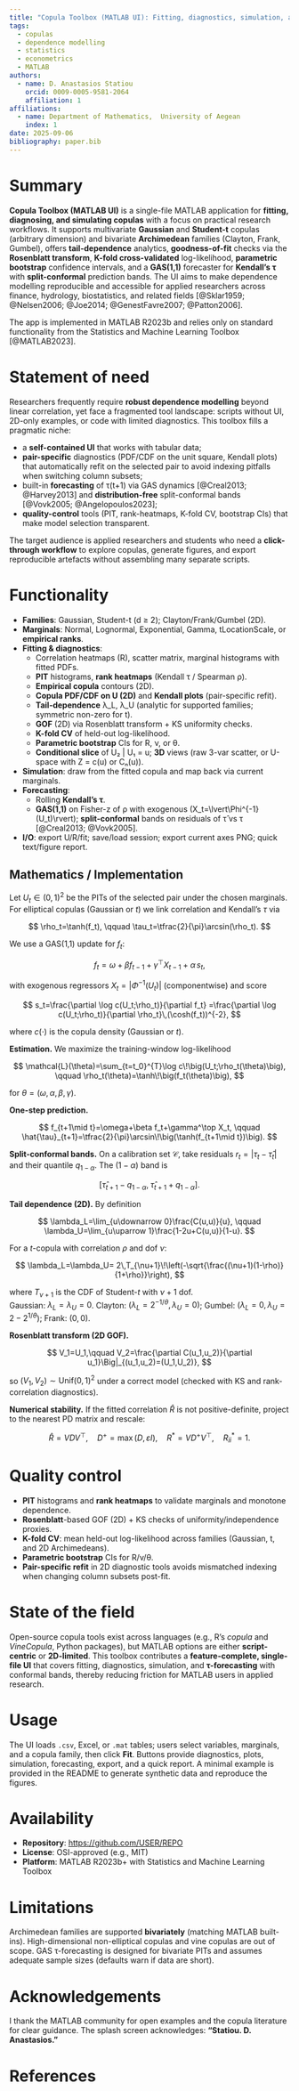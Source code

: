 ```yaml
---
title: "Copula Toolbox (MATLAB UI): Fitting, diagnostics, simulation, and GAS τ-forecasting"
tags:
  - copulas
  - dependence modelling
  - statistics
  - econometrics
  - MATLAB
authors:
  - name: D. Anastasios Statiou
    orcid: 0009-0005-9581-2064
    affiliation: 1
affiliations:
  - name: Department of Mathematics,  University of Aegean
    index: 1
date: 2025-09-06
bibliography: paper.bib
---
```


# Summary

**Copula Toolbox (MATLAB UI)** is a single-file MATLAB application for **fitting, diagnosing, and simulating copulas** with a focus on practical research workflows. It supports multivariate **Gaussian** and **Student-t** copulas (arbitrary dimension) and bivariate **Archimedean** families (Clayton, Frank, Gumbel), offers **tail-dependence** analytics, **goodness-of-fit** checks via the **Rosenblatt transform**, **K-fold cross-validated** log-likelihood, **parametric bootstrap** confidence intervals, and a **GAS(1,1)** forecaster for **Kendall’s τ** with **split-conformal** prediction bands. The UI aims to make dependence modelling reproducible and accessible for applied researchers across finance, hydrology, biostatistics, and related fields [@Sklar1959; @Nelsen2006; @Joe2014; @GenestFavre2007; @Patton2006].

The app is implemented in MATLAB R2023b and relies only on standard functionality from the Statistics and Machine Learning Toolbox [@MATLAB2023].

# Statement of need

Researchers frequently require **robust dependence modelling** beyond linear correlation, yet face a fragmented tool landscape: scripts without UI, 2D-only examples, or code with limited diagnostics. This toolbox fills a pragmatic niche:

- a **self-contained UI** that works with tabular data;
- **pair-specific** diagnostics (PDF/CDF on the unit square, Kendall plots) that automatically refit on the selected pair to avoid indexing pitfalls when switching column subsets;
- built-in **forecasting** of τ(t+1) via GAS dynamics [@Creal2013; @Harvey2013] and **distribution-free** split-conformal bands [@Vovk2005; @Angelopoulos2023];
- **quality-control** tools (PIT, rank-heatmaps, K-fold CV, bootstrap CIs) that make model selection transparent.

The target audience is applied researchers and students who need a **click-through workflow** to explore copulas, generate figures, and export reproducible artefacts without assembling many separate scripts.

# Functionality

- **Families**: Gaussian, Student-t (d ≥ 2); Clayton/Frank/Gumbel (2D).
- **Marginals**: Normal, Lognormal, Exponential, Gamma, tLocationScale, or **empirical ranks**.
- **Fitting & diagnostics**:
  - Correlation heatmaps (R), scatter matrix, marginal histograms with fitted PDFs.
  - **PIT** histograms, **rank heatmaps** (Kendall τ / Spearman ρ).
  - **Empirical copula** contours (2D).
  - **Copula PDF/CDF on U (2D)** and **Kendall plots** (pair-specific refit).
  - **Tail-dependence** λ_L, λ_U (analytic for supported families; symmetric non-zero for t).
  - **GOF** (2D) via Rosenblatt transform + KS uniformity checks.
  - **K-fold CV** of held-out log-likelihood.
  - **Parametric bootstrap** CIs for R, ν, or θ.
  - **Conditional slice** of U₂ | U₁ = u; **3D** views (raw 3-var scatter, or U-space with Z = c(u) or Cₙ(u)).
- **Simulation**: draw from the fitted copula and map back via current marginals.
- **Forecasting**:
  - Rolling **Kendall’s τ**.
  - **GAS(1,1)** on Fisher-z of ρ with exogenous \(X_t=\lvert\Phi^{-1}(U_t)\rvert\); **split-conformal** bands on residuals of τ̂ vs τ [@Creal2013; @Vovk2005].
- **I/O**: export U/R/fit; save/load session; export current axes PNG; quick text/figure report.



## Mathematics / Implementation

Let $U_t \in (0,1)^2$ be the PITs of the selected pair under the chosen marginals.  
For elliptical copulas (Gaussian or $t$) we link correlation and Kendall’s $\tau$ via

$$
\rho_t=\tanh(f_t), \qquad \tau_t=\tfrac{2}{\pi}\arcsin(\rho_t).
$$

We use a GAS(1,1) update for $f_t$:

$$
f_t=\omega+\beta f_{t-1}+\gamma^\top X_{t-1}+\alpha\,s_t,
$$

with exogenous regressors $X_t=\lvert \Phi^{-1}(U_t)\rvert$ (componentwise) and score

$$
s_t=\frac{\partial \log c(U_t;\rho_t)}{\partial f_t}
   =\frac{\partial \log c(U_t;\rho_t)}{\partial \rho_t}\,(\cosh(f_t))^{-2},
$$

where $c(\cdot)$ is the copula density (Gaussian or $t$).

**Estimation.** We maximize the training-window log-likelihood

$$
\mathcal{L}(\theta)=\sum_{t=t_0}^{T}\log c\!\big(U_t;\rho_t(\theta)\big),
\qquad \rho_t(\theta)=\tanh\!\big(f_t(\theta)\big),
$$

for $\theta=(\omega,\alpha,\beta,\gamma)$.

**One-step prediction.**

$$
f_{t+1\mid t}=\omega+\beta f_t+\gamma^\top X_t,
\qquad
\hat{\tau}_{t+1}=\tfrac{2}{\pi}\arcsin\!\big(\tanh(f_{t+1\mid t})\big).
$$

**Split-conformal bands.** On a calibration set $\mathcal{C}$, take residuals
$r_t=\lvert\tau_t-\hat{\tau}_t\rvert$ and their quantile $q_{1-\alpha}$. The $(1-\alpha)$ band is

$$
\big[\hat{\tau}_{t+1}-q_{1-\alpha},\;\hat{\tau}_{t+1}+q_{1-\alpha}\big].
$$

**Tail dependence (2D).** By definition

$$
\lambda_L=\lim_{u\downarrow 0}\frac{C(u,u)}{u},
\qquad
\lambda_U=\lim_{u\uparrow 1}\frac{1-2u+C(u,u)}{1-u}.
$$

For a $t$-copula with correlation $\rho$ and dof $\nu$:

$$
\lambda_L=\lambda_U=
2\,T_{\nu+1}\!\left(-\sqrt{\frac{(\nu+1)(1-\rho)}{1+\rho}}\right),
$$

where $T_{\nu+1}$ is the CDF of Student-$t$ with $\nu{+}1$ dof.  
Gaussian: $\lambda_L=\lambda_U=0$. Clayton: $(\lambda_L=2^{-1/\theta},\,\lambda_U=0)$;
Gumbel: $(\lambda_L=0,\,\lambda_U=2-2^{1/\theta})$; Frank: $(0,0)$.

**Rosenblatt transform (2D GOF).**

$$
V_1=U_1,\qquad
V_2=\frac{\partial C(u_1,u_2)}{\partial u_1}\Big|_{(u_1,u_2)=(U_1,U_2)},
$$

so $(V_1,V_2)\sim\mathrm{Unif}(0,1)^2$ under a correct model (checked with KS and rank-correlation diagnostics).

**Numerical stability.** If the fitted correlation $\widehat{R}$ is not positive-definite, project to the nearest PD matrix and rescale:

$$
\widehat{R}=V D V^{\top},\quad D^+=\max(D,\varepsilon I),\quad
R^\ast=V D^+ V^{\top},\quad R^\ast_{ii}=1.
$$



# Quality control

- **PIT** histograms and **rank heatmaps** to validate marginals and monotone dependence.
- **Rosenblatt**-based GOF (2D) + KS checks of uniformity/independence proxies.
- **K-fold CV**: mean held-out log-likelihood across families (Gaussian, t, and 2D Archimedeans).
- **Parametric bootstrap** CIs for R/ν/θ.
- **Pair-specific refit** in 2D diagnostic tools avoids mismatched indexing when changing column subsets post-fit.

# State of the field

Open-source copula tools exist across languages (e.g., R’s *copula* and *VineCopula*, Python packages), but MATLAB options are either **script-centric** or **2D-limited**. This toolbox contributes a **feature-complete, single-file UI** that covers fitting, diagnostics, simulation, and **τ-forecasting** with conformal bands, thereby reducing friction for MATLAB users in applied research.

# Usage

The UI loads `.csv`, Excel, or `.mat` tables; users select variables, marginals, and a copula family, then click **Fit**. Buttons provide diagnostics, plots, simulation, forecasting, export, and a quick report. A minimal example is provided in the README to generate synthetic data and reproduce the figures.

# Availability

- **Repository**: https://github.com/USER/REPO  
- **License**: OSI-approved (e.g., MIT)  
- **Platform**: MATLAB R2023b+ with Statistics and Machine Learning Toolbox

# Limitations

Archimedean families are supported **bivariately** (matching MATLAB built-ins). High-dimensional non-elliptical copulas and vine copulas are out of scope. GAS τ-forecasting is designed for bivariate PITs and assumes adequate sample sizes (defaults warn if data are short).

# Acknowledgements

I thank the MATLAB community for open examples and the copula literature for clear guidance. The splash screen acknowledges: **“Statiou. D. Anastasios.”**

# References
